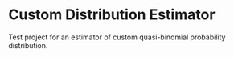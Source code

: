 # Custom Distribution Estimator

Test project for an estimator of custom quasi-binomial probability distribution.
